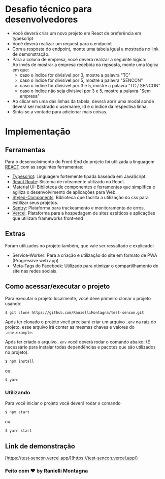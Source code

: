 # Desafio técnico para desenvolvedores

<ul>
    <li>Você deverá criar um novo projeto em React de preferência em typescript</li>
    <li>Você deverá realizar um request para o endpoint</li>
    <li>Com a resposta do endpoint, monte uma tabela igual a mostrada no link de demonstração.</li>
    <li>Para a coluna de empresa, você deverá realizar a seguinte lógica:<br/>
    Ao invés de mostrar a empresa recebida na repsosta, monte uma lógica em que:
    <ul>
    <li>caso o índice for divisível por 3, mostre a palavra "TC"</li>
    <li>caso o índice for divisível por 5, mostre a palavra "SENCON"</li>
    <li>caso o índice for divisível por 3 e 5, mostre a palavra "TC / SENCON"</li>
    <li>caso o índice não seja dívisivel por 3 e 5, mostre a palavra "Sem empresa"</li>
    </ul>
    </li>
    <li>Ao clicar em uma das linhas da tabela, deverá abrir uma modal aonde deverá ser mostrado o username, id e o índice da respectiva linha.</li>
    <li>Sinta-se a vontade para adicionar mais coisas.</li>

</ul>

# Implementação

## Ferramentas

Para o desenvolvimento do Front-End do projeto foi utilizada a linguagem [REACT](https://pt-br.reactjs.org/) com as seguintes ferramentas:

- [Typescript](https://www.typescriptlang.org/): Linguagem fortemente tipada baseada em JavaScript.
- [React Route](https://reactrouter.com/): Sistema de roteamente utilizado no React.
- [Material UI](https://mui.com/pt/): Biblioteca de componentes e ferramentas que simplifica e agiliza o desenvolvimento de aplicações para Web.
- [Styled-Components](https://styled-components.com/): Biblioteca que facilita a utilização do css para estilizar seus projetos.
- [Sentry](https://sentry.io/): Plataforma para trackeamento e monitoramento de erros.
- [Vercel](https://vercel.com/): Plataforma para a hospedagem de sites estáticos e aplicações que utilizam frameworks front-end

## Extras

Foram utilizados no projeto também, que vale ser ressaltado e explicado:

- Service-Worker: Para a criação e utilização do site em formato de PWA (Progressive web app)
- Meta-Tags do Facebook: Utilizado para otimizar o compartilhamento do site nas redes sociais.

## Como acessar/executar o projeto

Para executar o projeto localmente, você deve primeiro clonar o projeto usando:

```bash
$ git clone https://github.com/RanielliMontagna/test-sencon.git
```

Após ter clonado o projeto você precisará criar um arquivo `.env` na raiz do projeto, esse arquivo irá conter as mesmas chaves e valores do `.env.example`.

Após ter criado o arquivo `.env` você deverá rodar o comando abaixo:
(É necessário para instalar todas dependências e pacotes que são utilizados no projeto).

```bash
$ npm install
```

ou

```bash
$ yarn
```

### Utilizando

Para você iniciar o projeto você deverá rodar o comando

```bash
$ npm start
```

ou

```bash
$ yarn start
```

## Link de demonstração

[https://test-sencon.vercel.app/](https://test-sencon.vercel.app/)

### Feito com ❤ by Ranielli Montagna
